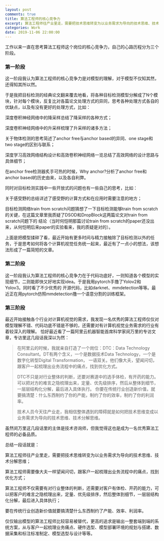 ```yaml
---
layout: post
comments: true
title: 算法工程师的核心竞争力
excerpt: 算法工程师往产业里走，需要把技术思维转变为以业务需求为导向的技术思维、技术分解思维
categories: Work
date: 2019-11-06 22:00:00
---
```


工作以来一直在思考算法工程师这个岗位的核心竞争力，自己的心路历程分为三个阶段。

### 第一阶段

这一阶段我认为算法工程师的核心竞争力是对模型的理解，对于模型不仅知其然，还得知其所以然。

于是我把目标检测的经典论文翻来覆去地看，将各种目标检测模型分解成了N个模块，针对每个模块，反复比对各篇论文处理方式的异同，思考各种处理方式各自的优缺点，以及有没有更好的处理方式，比如：

深度卷积神经网络中的降采样总结了降采样的各种方式；

深度卷积神经网络中的升采样梳理了升采样的诸多方法；

关于物体检测的思考简述了anchor free与anchor based的异同、one stage和two stage的区别与联系；

深度学习高效网络结构设计和高效卷积神经网络一览总结了高效网络的设计思路与具体细节；

在anchor free检测器炙手可热的时候，Why anchor?分析了anchor free和anchor based的历史由来，以及各自利弊。

同时对目标检测实践中一些开放式的问题也有一些自己的思考，比如：

关于感受野的总结详述了感受野的计算方式和在应用时需要注意的地方；

目标检测网络train from scratch问题猜想了一下目标检测能够train from scratch的关键，在这篇文章里我质疑了DSOD和DropBlock这两篇论文对train from scratch问题下的
结论（当时何恺明那篇讨论train from scratch的paper还没出来，从何恺明后来paper的实验看来，我的质疑是对的）。

上面是把模型揉碎了看，最近开始有更多时间与精力接触除了目标检测以外的任务，于是思考如何将各个计算机视觉任务统一起来，最近有了一点小的想法，该想法形成了一篇简短的文章。

### 第二阶段

这一阶段我认为算法工程师的核心竞争力在于代码功底好，一则知道各个模型的实现细节，二则能即快又好地实现idea。于是我用pytorch手撸了Yolov2和Yolov3。同时看了不少优秀的
开源代码，比如darknet、mmdetection等等。最近正在用pytorch仿照mmdetection撸一个语意分割的训练框架。

### 第三阶段

最近开始接触各个行业对计算机视觉的需求，我发现一名优秀的算法工程师仅仅对模型理解不错、代码功底不错是不够的，还需要对有计算机视觉业务需求的行业有着较深入的理解。
恰好最近看了一篇阿里云机器智能首席科学家闵万里的专访文章，专访里这几段话我深以为然：

>在阿里云的时候，我就亲自打造了一个岗位：DTC：Data Technology Consultant。DT有两个含义，一个是数据技术Data Technology，一个是数字化转型Digital Transformation，
一语双关。他们像大夫，望闻问切，跟客户一起梳理出业务流程中的痛点，找到优化方式。
>
>DTC不只是对行业整体的判断，还要对赛道中的选手体检，有开药的能力。可以把对方的难言之隐梳理出来，定量、优先级排序，然后从整体到细节，一层层结构化分解，最后进入具体执行。
你要在传统行业创造新价值，就要搞清楚：什么东西制约了你的产能，制约了你的效率，制约了你的利润率。
>
>技术人员今天往产业走，我相信整体遇到的障碍就是如何把技术思维变成以业务需求为导向的技术思维、技术分解思维。

虽然闵万里这几段话里的主体是技术咨询师，但我觉得这也是成为一名优秀算法工程师的必备品质。

总结一段话就是：

算法工程师往产业里走，需要把技术思维转变为以业务需求为导向的技术思维、技术分解思维；

算法工程师需要像大夫一样望闻问切，跟客户一起梳理出业务流程中的痛点，找到优化方式；

算法工程师不仅需要有对行业整体的判断，还需要对客户有体检、开药的能力，可以把客户的难言之隐梳理出来，定量、优先级排序，然后整体到细节，一层层结构化分解，最后进入具体执行；

要在传统行业创造新价值就要搞清楚什么东西制约了产能、效率、利润率。

仅仅输出模型的算法工程师比较容易被替代，更高的追求是输出一整套端到端的系统方案，从与客户一起梳理业务痛点、硬件选型、模型部署环境的规划与搭建、数据采集和标注标准制定、模型选型与设计等等。
